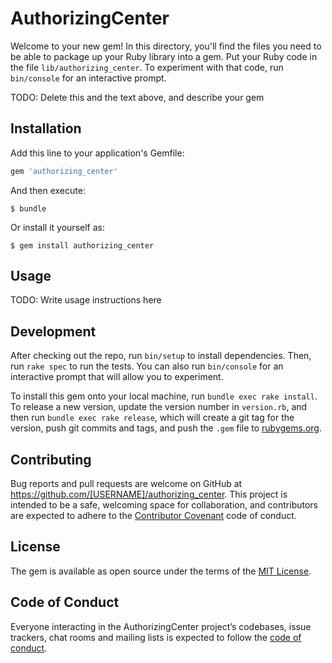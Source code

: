 # AuthorizingCenter

Welcome to your new gem! In this directory, you'll find the files you need to be able to package up your Ruby library into a gem. Put your Ruby code in the file `lib/authorizing_center`. To experiment with that code, run `bin/console` for an interactive prompt.

TODO: Delete this and the text above, and describe your gem

## Installation

Add this line to your application's Gemfile:

```ruby
gem 'authorizing_center'
```

And then execute:

    $ bundle

Or install it yourself as:

    $ gem install authorizing_center

## Usage

TODO: Write usage instructions here

## Development

After checking out the repo, run `bin/setup` to install dependencies. Then, run `rake spec` to run the tests. You can also run `bin/console` for an interactive prompt that will allow you to experiment.

To install this gem onto your local machine, run `bundle exec rake install`. To release a new version, update the version number in `version.rb`, and then run `bundle exec rake release`, which will create a git tag for the version, push git commits and tags, and push the `.gem` file to [rubygems.org](https://rubygems.org).

## Contributing

Bug reports and pull requests are welcome on GitHub at https://github.com/[USERNAME]/authorizing_center. This project is intended to be a safe, welcoming space for collaboration, and contributors are expected to adhere to the [Contributor Covenant](http://contributor-covenant.org) code of conduct.

## License

The gem is available as open source under the terms of the [MIT License](https://opensource.org/licenses/MIT).

## Code of Conduct

Everyone interacting in the AuthorizingCenter project’s codebases, issue trackers, chat rooms and mailing lists is expected to follow the [code of conduct](https://github.com/[USERNAME]/authorizing_center/blob/master/CODE_OF_CONDUCT.md).
